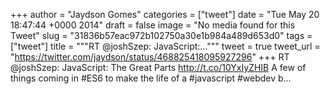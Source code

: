 
+++
author = "Jaydson Gomes"
categories = ["tweet"]
date = "Tue May 20 18:47:44 +0000 2014"
draft = false
image = "No media found for this Tweet"
slug = "31836b57eac972b102750a30e1b984a489d653d0"
tags = ["tweet"]
title = """RT @joshSzep: JavaScript:..."""
tweet = true
tweet_url = "https://twitter.com/jaydson/status/468825418095927296"
+++
RT @joshSzep: JavaScript: The Great Parts http://t.co/10YxIyZHIB A few of things coming in #ES6 to make the life of a #javascript #webdev b…
